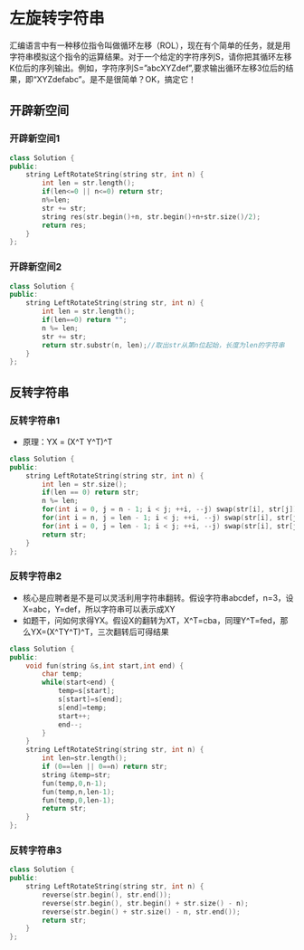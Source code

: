 # 左旋转字符串

汇编语言中有一种移位指令叫做循环左移（ROL），现在有个简单的任务，就是用字符串模拟这个指令的运算结果。对于一个给定的字符序列S，请你把其循环左移K位后的序列输出。例如，字符序列S=”abcXYZdef”,要求输出循环左移3位后的结果，即“XYZdefabc”。是不是很简单？OK，搞定它！

## 开辟新空间

### 开辟新空间1

```cpp
class Solution {
public:
    string LeftRotateString(string str, int n) {
        int len = str.length();
        if(len<=0 || n<=0) return str;
        n%=len;
        str += str;
        string res(str.begin()+n, str.begin()+n+str.size()/2);
        return res;
    }
};
```

### 开辟新空间2

```cpp
class Solution {
public:
    string LeftRotateString(string str, int n) {
        int len = str.length();
        if(len==0) return "";
        n %= len;
        str += str;
        return str.substr(n, len);//取出str从第n位起始，长度为len的字符串
    }
};
```

## 反转字符串

### 反转字符串1

- 原理：YX = (X^T Y^T)^T

```cpp
class Solution {
public:
    string LeftRotateString(string str, int n) {
        int len = str.size();
        if(len == 0) return str;
        n %= len;
        for(int i = 0, j = n - 1; i < j; ++i, --j) swap(str[i], str[j]);
        for(int i = n, j = len - 1; i < j; ++i, --j) swap(str[i], str[j]);
        for(int i = 0, j = len - 1; i < j; ++i, --j) swap(str[i], str[j]);
        return str;
    }
};
```

### 反转字符串2

- 核心是应聘者是不是可以灵活利用字符串翻转。假设字符串abcdef，n=3，设X=abc，Y=def，所以字符串可以表示成XY  
- 如题干，问如何求得YX。假设X的翻转为XT，X^T=cba，同理Y^T=fed，那么YX=(X^TY^T)^T，三次翻转后可得结果  

```cpp
class Solution {
public:
    void fun(string &s,int start,int end) {
        char temp;
        while(start<end) {
            temp=s[start];
            s[start]=s[end];
            s[end]=temp;
            start++;
            end--;
        }
    }
    string LeftRotateString(string str, int n) {
        int len=str.length();
        if (0==len || 0==n) return str;
        string &temp=str;
        fun(temp,0,n-1);
        fun(temp,n,len-1);
        fun(temp,0,len-1);
        return str;
    }
};
```

### 反转字符串3

```cpp
class Solution {
public:
    string LeftRotateString(string str, int n) {
        reverse(str.begin(), str.end());
        reverse(str.begin(), str.begin() + str.size() - n);
        reverse(str.begin() + str.size() - n, str.end());
        return str;
    }
};
```
